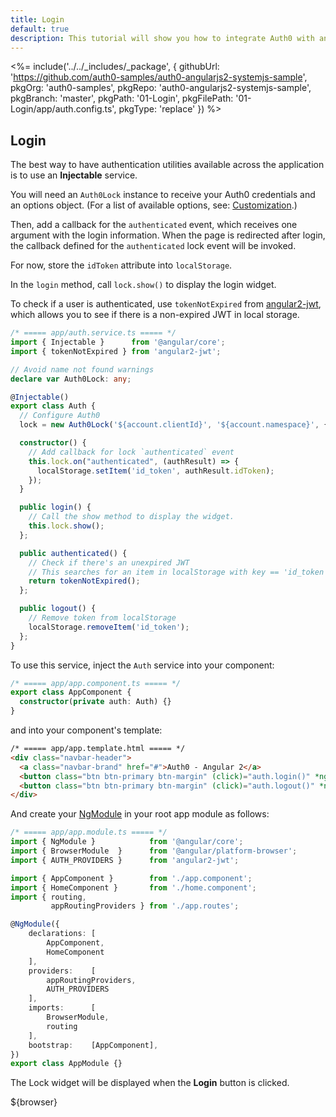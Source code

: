 ```yaml
---
title: Login
default: true
description: This tutorial will show you how to integrate Auth0 with angular2 to add authentication and authorization to your web app.
---
```


<%= include('../../_includes/_package', {
  githubUrl: 'https://github.com/auth0-samples/auth0-angularjs2-systemjs-sample',
  pkgOrg: 'auth0-samples',
  pkgRepo: 'auth0-angularjs2-systemjs-sample',
  pkgBranch: 'master',
  pkgPath: '01-Login',
  pkgFilePath: '01-Login/app/auth.config.ts',
  pkgType: 'replace'
}) %>

## Login

The best way to have authentication utilities available across the application is to use an **Injectable** service.

You will need an `Auth0Lock` instance to receive your Auth0 credentials and an options object. (For a list of available options, see: [Customization](https://github.com/auth0/lock#customization).)

Then, add a callback for the `authenticated` event, which receives one argument with the login information. When the page is redirected after login, the callback defined for the `authenticated` lock event will be invoked.

For now, store the `idToken` attribute into `localStorage`.

In the `login` method, call `lock.show()` to display the login widget.

To check if a user is authenticated, use `tokenNotExpired` from [angular2-jwt](https://github.com/auth0/angular2-jwt), which allows you to see if there is a non-expired JWT in local storage.

```typescript
/* ===== app/auth.service.ts ===== */
import { Injectable }      from '@angular/core';
import { tokenNotExpired } from 'angular2-jwt';

// Avoid name not found warnings
declare var Auth0Lock: any;

@Injectable()
export class Auth {
  // Configure Auth0
  lock = new Auth0Lock('${account.clientId}', '${account.namespace}', {});

  constructor() {
    // Add callback for lock `authenticated` event
    this.lock.on("authenticated", (authResult) => {
      localStorage.setItem('id_token', authResult.idToken);
    });
  }

  public login() {
    // Call the show method to display the widget.
    this.lock.show();
  };

  public authenticated() {
    // Check if there's an unexpired JWT
    // This searches for an item in localStorage with key == 'id_token'
    return tokenNotExpired();
  };

  public logout() {
    // Remove token from localStorage
    localStorage.removeItem('id_token');
  };
}
```

To use this service, inject the `Auth` service into your component:

```typescript
/* ===== app/app.component.ts ===== */
export class AppComponent {
  constructor(private auth: Auth) {}
}
```

and into your component's template:

```html
/* ===== app/app.template.html ===== */
<div class="navbar-header">
  <a class="navbar-brand" href="#">Auth0 - Angular 2</a>
  <button class="btn btn-primary btn-margin" (click)="auth.login()" *ngIf="!auth.authenticated()">Log In</button>
  <button class="btn btn-primary btn-margin" (click)="auth.logout()" *ngIf="auth.authenticated()">Log Out</button>
</div>
```

And create your [NgModule](https://angular.io/docs/ts/latest/guide/ngmodule.html) in your root app module as follows:

```typescript
/* ===== app/app.module.ts ===== */
import { NgModule }            from '@angular/core';
import { BrowserModule  }      from '@angular/platform-browser';
import { AUTH_PROVIDERS }      from 'angular2-jwt';

import { AppComponent }        from './app.component';
import { HomeComponent }       from './home.component';
import { routing,
         appRoutingProviders } from './app.routes';

@NgModule({
    declarations: [
        AppComponent,
        HomeComponent
    ],
    providers:    [
        appRoutingProviders,
        AUTH_PROVIDERS
    ],
    imports:      [
        BrowserModule,
        routing
    ],
    bootstrap:    [AppComponent],
})
export class AppModule {}
```

The Lock widget will be displayed when the **Login** button is clicked.

${browser}
